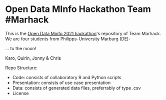 # Open Data MInfo Hackathon Team #Marhack

This is the [Open Data Minfo 2021 hackathon](https://matheinfo.github.io/hackathon/)'s repository of Team Marhack. We are four students from Philipps-University Marburg (DE): 

... to the moon!

Karo, Quirin, Jonny & Chris

Repo Structure: 
- Code: consists of collaboratory R and Python scripts
- Presentation: consists of use case presentation
- Data: consists of generated data files, preferrably of type .csv 
- License
